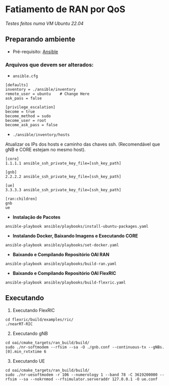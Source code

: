 # Fatiamento de RAN por QoS
_Testes feitos numa VM Ubuntu 22.04_

## Preparando ambiente
* Pré-requisito: [Ansible](https://docs.ansible.com/ansible/latest/installation_guide/intro_installation.html#installing-and-upgrading-ansible-with-pip)

### Arquivos que devem ser alterados:
* `ansible.cfg`
```
[defaults]
inventory = ./ansible/inventory 
remote_user = ubuntu	# Change Here 
ask_pass = false

[privilege_escalation]
become = true
become_method = sudo
become_user = root
become_ask_pass = false
```
* `./ansible/inventory/hosts`

Atualizar os IPs dos hosts e caminho das chaves ssh. (Recomendável que gNB e CORE estejam no mesmo host).

```
[core]
1.1.1.1 ansible_ssh_private_key_file=[ssh_key_path]

[gnb]
2.2.2.2 ansible_ssh_private_key_file=[ssh_key_path]

[ue]
3.3.3.3 ansible_ssh_private_key_file=[ssh_key_path]

[ran:children]
gnb
ue
```

* **Instalação de Pacotes**

```
ansible-playbook ansible/playbooks/install-ubuntu-packages.yaml
```

* **Instalando Docker, Baixando Imagens e Executando CORE**

```
ansible-playbook ansible/playbooks/set-docker.yaml
```

* **Baixando e Compilando Repositório OAI RAN**

```
ansible-playbook ansible/playbooks/build-ran.yaml
```

* **Baixando e Compilando Repositório OAI FlexRIC**

```
ansible-playbook ansible/playbooks/build-flexric.yaml
```

## Executando
1. Executando FlexRIC
```
cd flexric/build/examples/ric/
./nearRT-RIC
```

2. Executando gNB
```
cd oai/cmake_targets/ran_build/build/
sudo ./nr-softmodem --rfsim --sa -O ./gnb.conf --continuous-tx --gNBs.[0].min_rxtxtime 6
```

3. Executando UE
```
cd oai/cmake_targets/ran_build/build/
sudo ./nr-uesoftmodem -r 106 --numerology 1 --band 78 -C 3619200000 --rfsim --sa --nokrnmod --rfsimulator.serveraddr 127.0.0.1 -O ue.conf
```


